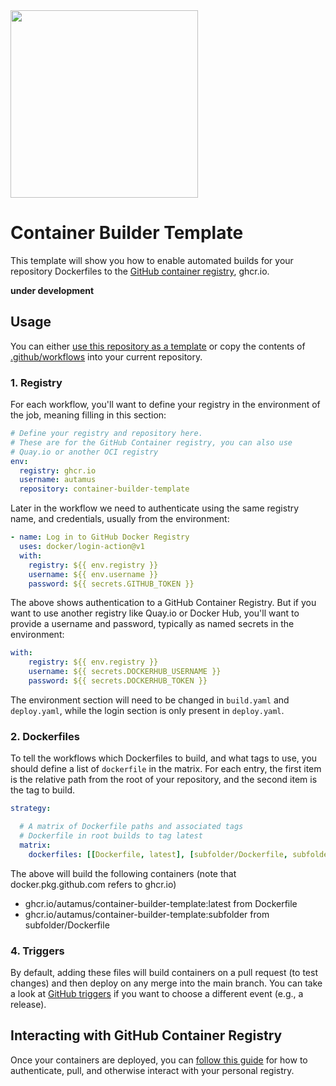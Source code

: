 <img src="https://avatars.githubusercontent.com/u/73002963" width="300" height="300">

# Container Builder Template

This template will show you how to enable automated builds for your
repository Dockerfiles to the [GitHub container registry](https://github.blog/2020-09-01-introducing-github-container-registry/), ghcr.io.

**under development**

## Usage

You can either [use this repository as a template](https://github.com/autamus/container-builder-template/template) 
or copy the contents of [.github/workflows](.github/workflows) into your current repository.

### 1. Registry

For each workflow, you'll want to define your registry in the environment of
the job, meaning filling in this section:

```yaml
# Define your registry and repository here.
# These are for the GitHub Container registry, you can also use
# Quay.io or another OCI registry
env:
  registry: ghcr.io
  username: autamus
  repository: container-builder-template     
```

Later in the workflow we need to authenticate using the same registry name,
and credentials, usually from the environment:

```yaml
- name: Log in to GitHub Docker Registry
  uses: docker/login-action@v1
  with:
    registry: ${{ env.registry }}
    username: ${{ env.username }}
    password: ${{ secrets.GITHUB_TOKEN }}
```

The above shows authentication to a GitHub Container Registry.
But if you want to use another registry like Quay.io or Docker Hub, you'll
want to provide a username and password, typically as named
secrets in the environment:

```yaml
with:
    registry: ${{ env.registry }}
    username: ${{ secrets.DOCKERHUB_USERNAME }}
    password: ${{ secrets.DOCKERHUB_TOKEN }}
```

The environment section will need to be changed in `build.yaml` and `deploy.yaml`,
while the login section is only present in `deploy.yaml`.


### 2. Dockerfiles

To tell the workflows which Dockerfiles to build, and what tags to use, you
should define a list of `dockerfile` in the matrix. For each entry, the first
item is the relative path from the root of your repository, and the second
item is the tag to build.


```yaml
strategy:

  # A matrix of Dockerfile paths and associated tags
  # Dockerfile in root builds to tag latest
  matrix:
    dockerfiles: [[Dockerfile, latest], [subfolder/Dockerfile, subfolder]]
```

The above will build the following containers (note that docker.pkg.github.com refers
to ghcr.io)

 - ghcr.io/autamus/container-builder-template:latest from Dockerfile
 - ghcr.io/autamus/container-builder-template:subfolder from subfolder/Dockerfile


### 4. Triggers

By default, adding these files will build containers on a pull request (to test
changes) and then deploy on any merge into the main branch. You can take a look
at [GitHub triggers](https://docs.github.com/en/actions/reference/events-that-trigger-workflows) if 
you want to choose a different event (e.g., a release).

## Interacting with GitHub Container Registry

Once your containers are deployed, you can [follow this guide](https://docs.github.com/en/packages/managing-github-packages-using-github-actions-workflows/publishing-and-installing-a-package-with-github-actions) for how
to authenticate, pull, and otherwise interact with your personal registry.
